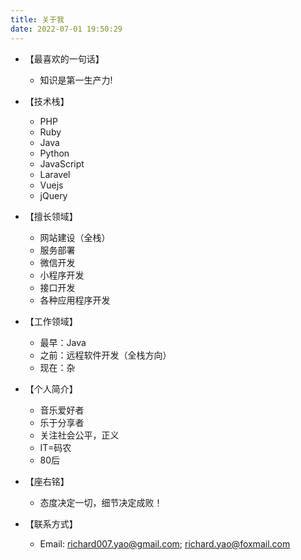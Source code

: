 ```yaml
---
title: 关于我
date: 2022-07-01 19:50:29
---
```


* 【最喜欢的一句话】
  * 知识是第一生产力!
  
* 【技术栈】
  * PHP
  * Ruby
  * Java
  * Python
  * JavaScript
  * Laravel
  * Vuejs
  * jQuery

* 【擅长领域】
  * 网站建设（全栈）
  * 服务部署
  * 微信开发
  * 小程序开发
  * 接口开发
  * 各种应用程序开发 

* 【工作领域】
  * 最早：Java
  * 之前：远程软件开发（全栈方向）
  * 现在：杂
   
* 【个人简介】
  * 音乐爱好者
  * 乐于分享者
  * 关注社会公平，正义
  * IT=码农
  *  80后
  
* 【座右铭】
  * 态度决定一切，细节决定成败！ 

* 【联系方式】
  * Email: richard007.yao@gmail.com; richard.yao@foxmail.com 